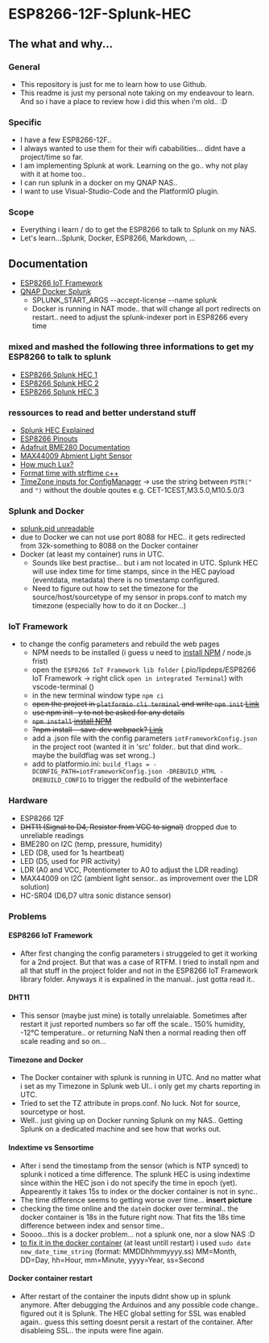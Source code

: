 # ESP8266-12F-Splunk-HEC

## The what and why...
### General
* This repository is just for me to learn how to use Github.
* This readme is just my personal note taking on my endeavour to learn. And so i have a place to review how i did this when i'm old.. :D

### Specific
* I have a few ESP8266-12F..
* I always wanted to use them for their wifi cababilities... didnt have a project/time so far.
* I am implementing Splunk at work. Learning on the go.. why not play with it at home too..
* I can run splunk in a docker on my QNAP NAS.. 
* I want to use Visual-Studio-Code and the PlatformIO plugin.

### Scope
* Everything i learn / do to get the ESP8266 to talk to Splunk on my NAS.
* Let's learn...Splunk, Docker, ESP8266, Markdown, ...

## Documentation
* [ESP8266 IoT Framework](https://github.com/maakbaas/esp8266-iot-framework)
* [QNAP Docker Splunk](https://docs.google.com/document/d/1_8vvd1eB1JU5wbU0zWW05CGtKhPdAXr0pFtFbg6_nl4/edit#heading=h.c8ma5kq9d3ms)
  * SPLUNK_START_ARGS	--accept-license --name splunk
  * Docker is running in NAT mode.. that will change all port redirects on restart.. need to adjust the splunk-indexer port in ESP8266 every time

### mixed and mashed the following three informations to get my ESP8266 to talk to splunk
* [ESP8266 Splunk HEC 1](https://maddosaurus.github.io/2018/08/05/esp8266-posting-to-splunk-hec)
* [ESP8266 Splunk HEC 2](https://www.splunk.com/en_us/blog/tips-and-tricks/splunking-sensor-data-with-arduino-and-http-event-collector.html)
* [ESP8266 Splunk HEC 3](https://hackernoon.com/arduino-meet-splunk-81f32e252f9c)

### ressources to read and better understand stuff
* [Splunk HEC Explained](https://medium.com/adarma-tech-blog/splunk-http-event-collectors-explained-2c22e87ab8d2)
* [ESP8266 Pinouts](https://randomnerdtutorials.com/esp8266-pinout-reference-gpios/)
* [Adafruit BME280 Documentation](https://learn.adafruit.com/adafruit-bme280-humidity-barometric-pressure-temperature-sensor-breakout/downloads)
* [MAX44009 Abmient Light Sensor](https://datasheets.maximintegrated.com/en/ds/MAX44009.pdf)
* [How much Lux?](https://en.wikipedia.org/wiki/Lux)
* [Format time with strftime c++](http://www.cplusplus.com/reference/ctime/strftime/)
* [TimeZone inputs for ConfigManager](https://github.com/esp8266/Arduino/blob/master/cores/esp8266/TZ.h) -> use the string between `PSTR("` and `")` without the double qoutes e.g. CET-1CEST,M3.5.0,M10.5.0/3

### Splunk and Docker
* [splunk.pid unreadable](https://community.splunk.com/t5/Security/splunk-starting-as-root-user-how-to-change-this-one/m-p/305432)
* due to Docker we can not use port 8088 for HEC.. it gets redirected from 32k-something to 8088 on the Docker container
* Docker (at least my container) runs in UTC. 
  * Sounds like best practise... but i am not located in UTC. Splunk HEC will use index time for time stamps, since in the HEC payload (eventdata, metadata) there is no timestamp configured. 
  * Need to figure out how to set the timezone for the source/host/sourcetype of my sensor in props.conf to match my timezone (especially how to do it on Docker...)

### IoT Framework 
* to change the config parameters and rebuild the web pages 
  * NPM needs to be installed (i guess u need to [install NPM](https://www.npmjs.com/get-npm) / node.js frist)
   * open the `ESP8266 IoT Framework lib folder` (.pio/lipdeps/ESP8266 IoT Framework -> right click `open in integrated Terminal`) with vscode-terminal ()
   * in the new terminal window type `npm ci`
    * ~~open the project in `platformio cli terminal` and write `npm init` [Link](https://stackoverflow.com/questions/50895493/solving-the-npm-warn-saveerror-enoent-no-such-file-or-directory-open-users)~~
    * ~~use npm init -y to not be asked for any details~~
    * ~~`npm install`  [install NPM](https://www.npmjs.com/get-npm)~~
    * ~~?npm install --save-dev webpack? [Link](https://webpack.js.org/guides/installation/)~~
  * add a .json file with the config parameters `iotFrameworkConfig.json` in the project root (wanted it in 'src' folder.. but that dind work.. maybe the buildflag was set wrong..)
  * add to platformio.ini: `build_flags = -DCONFIG_PATH=iotFrameworkConfig.json -DREBUILD_HTML -DREBUILD_CONFIG` to trigger the redbuild of the webinterface

### Hardware
* ESP8266 12F
* ~~DHT11 (Signal to D4, Resistor from VCC to signal)~~ dropped due to unreliable readings
* BME280 on I2C (temp, pressure, humidity)
* LED (D8, used for 1s heartbeat)
* LED (D5, used for PIR activity)
* LDR (A0 and VCC, Potentiometer to A0 to adjust the LDR reading)
* MAX44009 on I2C (ambient light sensor.. as improvement over the LDR solution)
* HC-SR04 (D6,D7 ultra sonic distance sensor)

### Problems
#### ESP8266 IoT Framework 
* After first changing the config parameters i struggeled to get it working for a 2nd project. But that was a case of RTFM. I tried to install npm and all that stuff in the project folder and not in the ESP8266 IoT Framework library folder. Anyways it is expalined in the manual.. just gotta read it..
#### DHT11
* This sensor (maybe just mine) is totally unrelaiable. Sometimes after restart it just reported numbers so far off the scale.. 150% humidity, -12°C temperature.. or returning NaN then a normal reading then off scale reading and so on...
#### Timezone and Docker
* The Docker container with splunk is running in UTC. And no matter what i set as my Timezone in Splunk web UI.. i only get my charts reporting in UTC. 
* Tried to set the TZ attribute in props.conf. No luck. Not for source, sourcetype or host.
* Well.. just giving up on Docker running Splunk on my NAS.. Getting Splunk on a dedicated machine and see how that works out.
#### Indextime vs Sensortime
* After i send the timestamp from the sensor (which is NTP synced) to splunk i noticed a time difference. The splunk HEC is using indextime since within the HEC json i do not specify the time in epoch (yet). Appearently it takes 15s to index or the docker container is not in sync..
* The time difference seems to getting worse over time... **insert picture**
* checking the time online and the `date`in docker over terminal.. the docker container is 18s in the future right now. That fits the 18s time difference between index and sensor time..
* Soooo...this is a docker problem... not a splunk one, nor a slow NAS :D
* [to fix it in the docker container](https://askubuntu.com/questions/342854/what-is-the-command-line-statement-for-changing-the-system-clock) (at least untill restart) i used `sudo date new_date_time_string` (format: MMDDhhmmyyyy.ss) MM=Month, DD=Day, hh=Hour, mm=Minute, yyyy=Year, ss=Second
#### Docker container restart
* After restart of the container the inputs didnt show up in splunk anymore. After debugging the Arduinos and any possible code change.. figured out it is Splunk. The HEC global setting for SSL was enabled again.. guess this setting doesnt persit a restart of the container. After disableing SSL.. the inputs were fine again.